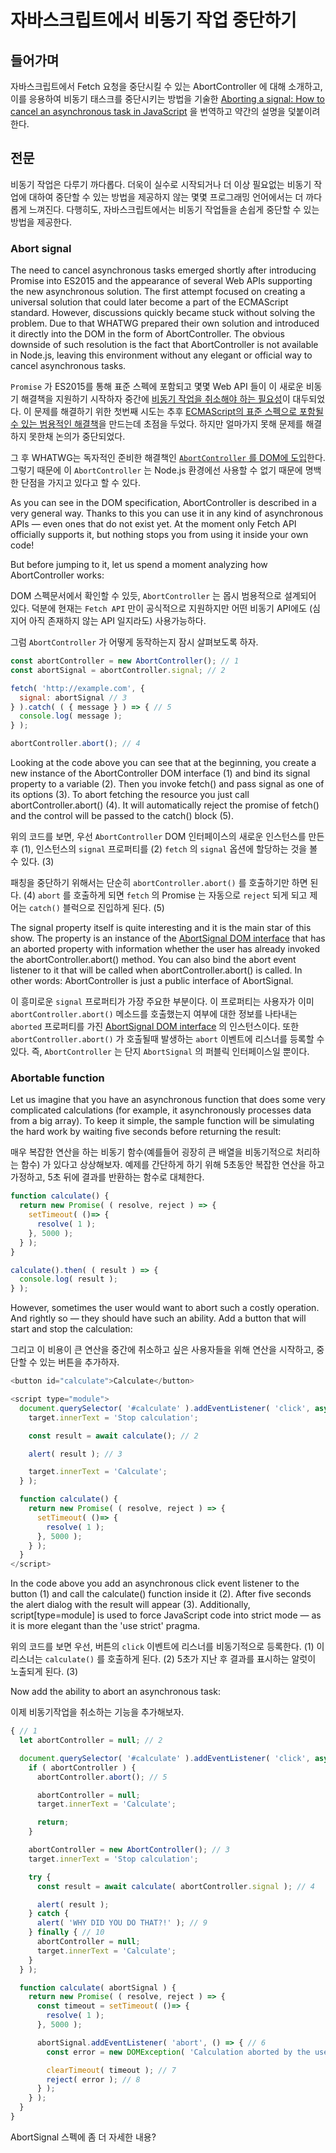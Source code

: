 # 자바스크립트에서 비동기 작업 중단하기

## 들어가며
자바스크립트에서 Fetch 요청을 중단시킬 수 있는 AbortController 에 대해 소개하고, 이를 응용하여 비동기 태스크를 중단시키는 방법을 기술한 [Aborting a signal: How to cancel an asynchronous task in JavaScript](https://ckeditor.com/blog/Aborting-a-signal-how-to-cancel-an-asynchronous-task-in-JavaScript/) 을 번역하고 약간의 설명을 덫붙이려 한다.

## 전문
비동기 작업은 다루기 까다롭다. 더욱이 실수로 시작되거나 더 이상 필요없는 비동기 작업에 대하여 중단할 수 있는 방법을 제공하지 않는 몇몇 프로그래밍 언어에서는 더 까다롭게 느껴진다. 다행히도, 자바스크립트에서는 비동기 작업들을 손쉽게 중단할 수 있는 방법을 제공한다.

### Abort signal
The need to cancel asynchronous tasks emerged shortly after introducing Promise into ES2015 and the appearance of several Web APIs supporting the new asynchronous solution. The first attempt focused on creating a universal solution that could later become a part of the ECMAScript standard. However, discussions quickly became stuck without solving the problem. Due to that WHATWG prepared their own solution and introduced it directly into the DOM in the form of AbortController. The obvious downside of such resolution is the fact that AbortController is not available in Node.js, leaving this environment without any elegant or official way to cancel asynchronous tasks.

`Promise` 가 ES2015를 통해 표준 스펙에 포함되고 몇몇 Web API 들이 이 새로운 비동기 해결책을 지원하기 시작하자 중간에 [비동기 작업을 취소해야 하는 필요성](https://github.com/whatwg/fetch/issues/27)이 대두되었다. 이 문제를 해결하기 위한 첫번째 시도는 추후 [ECMAScript의 표준 스펙으로 포함될 수 있는 범용적인 해결책](https://github.com/tc39/proposal-cancellation)을 만드는데 초점을 두었다. 하지만 얼마가지 못해 문제를 해결하지 못한채 논의가 중단되었다.

그 후 WHATWG는 독자적인 준비한 해결책인 [`AbortController` 를 DOM에 도입](https://dom.spec.whatwg.org/#aborting-ongoing-activities)한다. 그렇기 때문에 이 `AbortController` 는 Node.js 환경에선 사용할 수 없기 때문에 명백한 단점을 가지고 있다고 할 수 있다.

As you can see in the DOM specification, AbortController is described in a very general way. Thanks to this you can use it in any kind of asynchronous APIs — even ones that do not exist yet. At the moment only Fetch API officially supports it, but nothing stops you from using it inside your own code!

But before jumping to it, let us spend a moment analyzing how AbortController works:

DOM 스펙문서에서 확인할 수 있듯, `AbortController` 는 몹시 범용적으로 설계되어 있다. 덕분에 현재는 `Fetch API` 만이 공식적으로 지원하지만 어떤 비동기 API에도 (심지어 아직 존재하지 않는 API 일지라도) 사용가능하다.

그럼 `AbortController` 가 어떻게 동작하는지 잠시 살펴보도록 하자.

```javascript
const abortController = new AbortController(); // 1
const abortSignal = abortController.signal; // 2

fetch( 'http://example.com', {
  signal: abortSignal // 3
} ).catch( ( { message } ) => { // 5
  console.log( message );
} );

abortController.abort(); // 4
```

Looking at the code above you can see that at the beginning, you create a new instance of the AbortController DOM interface (1) and bind its signal property to a variable (2). Then you invoke fetch() and pass signal as one of its options (3). To abort fetching the resource you just call abortController.abort() (4). It will automatically reject the promise of fetch() and the control will be passed to the catch() block (5).

위의 코드를 보면, 우선 `AbortController` DOM 인터페이스의 새로운 인스턴스를 만든 후 (1), 인스턴스의 `signal` 프로퍼티를 (2) `fetch` 의 `signal` 옵션에 할당하는 것을 볼 수 있다. (3)

패칭을 중단하기 위해서는 단순히 `abortController.abort()` 를 호출하기만 하면 된다. (4) `abort` 를 호출하게 되면 `fetch` 의 Promise 는 자동으로 `reject` 되게 되고 제어는 `catch()` 블럭으로 진입하게 된다. (5)


The signal property itself is quite interesting and it is the main star of this show. The property is an instance of the [AbortSignal DOM interface](https://dom.spec.whatwg.org/#interface-AbortSignal) that has an aborted property with information whether the user has already invoked the abortController.abort() method. You can also bind the abort event listener to it that will be called when abortController.abort() is called. In other words: AbortController is just a public interface of AbortSignal.

이 흥미로운 `signal` 프로퍼티가 가장 주요한 부분이다. 이 프로퍼티는 사용자가 이미 `abortController.abort()` 메소드를 호출했는지 여부에 대한 정보를 나타내는 `aborted` 프로퍼티를 가진  [AbortSignal DOM interface](https://dom.spec.whatwg.org/#interface-AbortSignal) 의 인스턴스이다. 또한 `abortController.abort()` 가 호출될때 발생하는 `abort` 이벤트에 리스너를 등록할 수 있다. 즉, `AbortController` 는 단지 `AbortSignal` 의 퍼블릭 인터페이스일 뿐이다.

### Abortable function

Let us imagine that you have an asynchronous function that does some very complicated calculations (for example, it asynchronously processes data from a big array). To keep it simple, the sample function will be simulating the hard work by waiting five seconds before returning the result:

매우 복잡한 연산을 하는 비동기 함수(예를들어 굉장히 큰 배열을 비동기적으로 처리하는 함수) 가 있다고 상상해보자. 예제를 간단하게 하기 위해 5초동안 복잡한 연산을 하고 가정하고, 5초 뒤에 결과를 반환하는 함수로 대체한다.

```javascript
function calculate() {
  return new Promise( ( resolve, reject ) => {
    setTimeout( ()=> {
      resolve( 1 );
    }, 5000 );
  } );
}

calculate().then( ( result ) => {
  console.log( result );
} );
```

However, sometimes the user would want to abort such a costly operation. And rightly so — they should have such an ability. Add a button that will start and stop the calculation:

그리고 이 비용이 큰 연산을 중간에 취소하고 싶은 사용자들을 위해 연산을 시작하고, 중단할 수 있는 버튼을 추가하자.

```javascript
<button id="calculate">Calculate</button>

<script type="module">
  document.querySelector( '#calculate' ).addEventListener( 'click', async ( { target } ) => { // 1
    target.innerText = 'Stop calculation';

    const result = await calculate(); // 2

    alert( result ); // 3

    target.innerText = 'Calculate';
  } );

  function calculate() {
    return new Promise( ( resolve, reject ) => {
      setTimeout( ()=> {
        resolve( 1 );
      }, 5000 );
    } );
  }
</script>
```

In the code above you add an asynchronous click event listener to the button (1) and call the calculate() function inside it (2). After five seconds the alert dialog with the result will appear (3). Additionally, script[type=module] is used to force JavaScript code into strict mode — as it is more elegant than the 'use strict' pragma.

위의 코드를 보면 우선, 버튼의 `click` 이벤트에 리스너를 비동기적으로 등록한다. (1) 이 리스너는 `calculate()` 를 호출하게 된다. (2) 5초가 지난 후 결과를 표시하는 알럿이 노출되게 된다. (3)

Now add the ability to abort an asynchronous task:

이제 비동기작업을 취소하는 기능을 추가해보자.

```javascript
{ // 1
  let abortController = null; // 2

  document.querySelector( '#calculate' ).addEventListener( 'click', async ( { target } ) => {
    if ( abortController ) {
      abortController.abort(); // 5

      abortController = null;
      target.innerText = 'Calculate';

      return;
    }

    abortController = new AbortController(); // 3
    target.innerText = 'Stop calculation';

    try {
      const result = await calculate( abortController.signal ); // 4

      alert( result );
    } catch {
      alert( 'WHY DID YOU DO THAT?!' ); // 9
    } finally { // 10
      abortController = null;
      target.innerText = 'Calculate';
    }
  } );

  function calculate( abortSignal ) {
    return new Promise( ( resolve, reject ) => {
      const timeout = setTimeout( ()=> {
        resolve( 1 );
      }, 5000 );

      abortSignal.addEventListener( 'abort', () => { // 6
        const error = new DOMException( 'Calculation aborted by the user', 'AbortError' );

        clearTimeout( timeout ); // 7
        reject( error ); // 8
      } );
    } );
  }
}
```

AbortSignal 스펙에 좀 더 자세한 내용?
